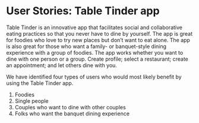 # User Stories: Table Tinder app

Table Tinder is an innovative app that facilitates social and collaborative eating practices so that you never have to dine by yourself. The app is great for foodies who love to try new places but don’t want to eat alone.  The app is also great for those who want a family- or banquet-style dining experience with a group of foodies.  The app works whether you want to dine with one person or a group. Create profile; select a restaurant; create an appointment; and let others dine with you.

We have identified four types of users who would most likely benefit by using the Table Tinder app.

1. Foodies
2. Single people
3. Couples who want to dine with other couples
4. Folks who want the banquet dining experience
